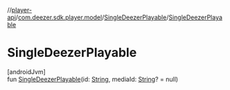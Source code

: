 //[player-api](../../../index.md)/[com.deezer.sdk.player.model](../index.md)/[SingleDeezerPlayable](index.md)/[SingleDeezerPlayable](-single-deezer-playable.md)

# SingleDeezerPlayable

[androidJvm]\
fun [SingleDeezerPlayable](-single-deezer-playable.md)(id: [String](https://kotlinlang.org/api/latest/jvm/stdlib/kotlin/-string/index.html), mediaId: [String](https://kotlinlang.org/api/latest/jvm/stdlib/kotlin/-string/index.html)? = null)
